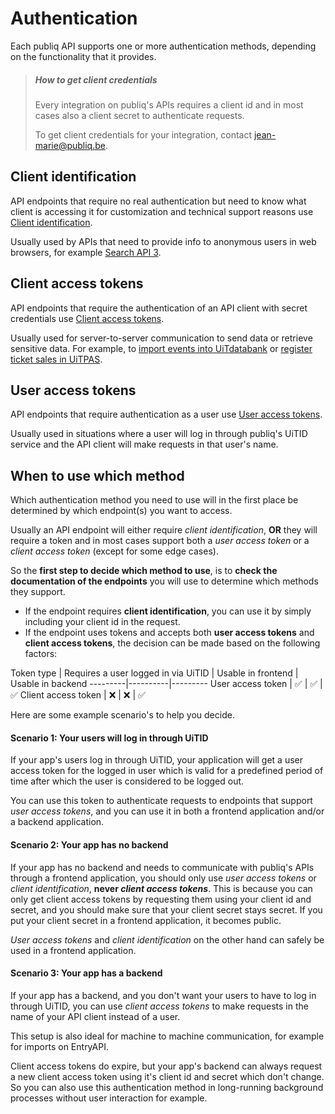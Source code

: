 # Authentication

Each publiq API supports one or more authentication methods, depending on the functionality that it provides.

> ##### How to get client credentials
> 
> Every integration on publiq's APIs requires a client id and in most cases also a client secret to authenticate requests.
> 
> To get client credentials for your integration, contact jean-marie@publiq.be.

## Client identification

API endpoints that require no real authentication but need to know what client is accessing it for customization and technical support reasons use [Client identification](Authentication-methods/Client-identification.md). 

Usually used by APIs that need to provide info to anonymous users in web browsers, for example [Search API 3](https://publiq.stoplight.io/docs/uitdatabank/reference/Search-API.v3.json).

## Client access tokens

API endpoints that require the authentication of an API client with secret credentials use [Client access tokens](Authentication-methods/Client-access-token.md). 

Usually used for server-to-server communication to send data or retrieve sensitive data. For example, to [import events into UiTdatabank](https://publiq.stoplight.io/docs/uitdatabank/docs/Guides/Imports/Importing-events.md) or [register ticket sales in UiTPAS](https://publiq.stoplight.io/docs/uitpas/docs/Guides/Ticket-prices-and-sales.md).

## User access tokens

API endpoints that require authentication as a user use [User access tokens](Authentication-methods/User-access-token.md). 

Usually used in situations where a user will log in through publiq's UiTID service and the API client will make requests in that user's name.

## When to use which method

Which authentication method you need to use will in the first place be determined by which endpoint(s) you want to access. 

Usually an API endpoint will either require _client identification_, **OR** they will require a token and in most cases support both a _user access token_ or a _client access token_ (except for some edge cases).

So the **first step to decide which method to use**, is to **check the documentation of the endpoints** you will use to determine which methods they support.

- If the endpoint requires **client identification**, you can use it by simply including your client id in the request.
- If the endpoint uses tokens and accepts both **user access tokens** and **client access tokens**, the decision can be made based on the following factors:

Token type | Requires a user logged in via UiTID | Usable in frontend | Usable in backend
---------|----------|---------
 User access token | ✅ | ✅ | ✅
 Client access token | ❌ | ❌ | ✅

Here are some example scenario's to help you decide.

#### Scenario 1: Your users will log in through UiTID

If your app's users log in through UiTID, your application will get a user access token for the logged in user which is valid for a predefined period of time after which the user is considered to be logged out.

You can use this token to authenticate requests to endpoints that support _user access tokens_, and you can use it in both a frontend application and/or a backend application.

#### Scenario 2: Your app has no backend

If your app has no backend and needs to communicate with publiq's APIs through a frontend application, you should only use _user access tokens_ or _client identification_, **never _client access tokens_**. This is because you can only get client access tokens by requesting them using your client id and secret, and you should make sure that your client secret stays secret. If you put your client secret in a frontend application, it becomes public.

_User access tokens_ and _client identification_ on the other hand can safely be used in a frontend application.

#### Scenario 3: Your app has a backend

If your app has a backend, and you don't want your users to have to log in through UiTID, you can use _client access tokens_ to make requests in the name of your API client instead of a user.

This setup is also ideal for machine to machine communication, for example for imports on EntryAPI.

Client access tokens do expire, but your app's backend can always request a new client access token using it's client id and secret which don't change. So you can also use this authentication method in long-running background processes without user interaction for example.